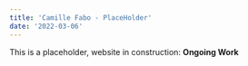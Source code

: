 ```yaml
---
title: 'Camille Fabo - PlaceHolder'
date: '2022-03-06'
---
```


This is a placeholder, website in construction: **Ongoing Work**